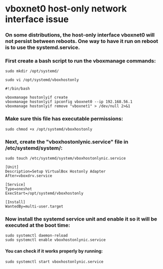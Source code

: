 # vboxnet0 host-only network interface issue

### On some distributions, the host-only interface vboxnet0 will not persist between reboots. One way to have it run on reboot is to use the systemd.service.

### First create a bash script to run the vboxmanage commands:
```
sudo mkdir /opt/systemd/

sudo vi /opt/systemd/vboxhostonly
```
```
#!/bin/bash

vboxmanage hostonlyif create
vboxmanage hostonlyif ipconfig vboxnet0 --ip 192.168.56.1
vboxmanage hostonlyif remove "vboxnet1" > /dev/null 2>&1

```

### Make sure this file has executable permissions:

```
sudo chmod +x /opt/systemd/vboxhostonly
```

### Next, create the "vboxhostonlynic.service" file in /etc/systemd/system/:

```
sudo touch /etc/systemd/system/vboxhostonlynic.service
```

```
[Unit]
Description=Setup VirtualBox Hostonly Adapter
After=vboxdrv.service

[Service]
Type=oneshot
ExecStart=/opt/systemd/vboxhostonly

[Install]
WantedBy=multi-user.target
```

### Now install the systemd service unit and enable it so it will be executed at the boot time:

```
sudo systemctl daemon-reload
sudo systemctl enable vboxhostonlynic.service
```

#### You can check if it works properly by running:

```
sudo systemctl start vboxhostonlynic.service
```
